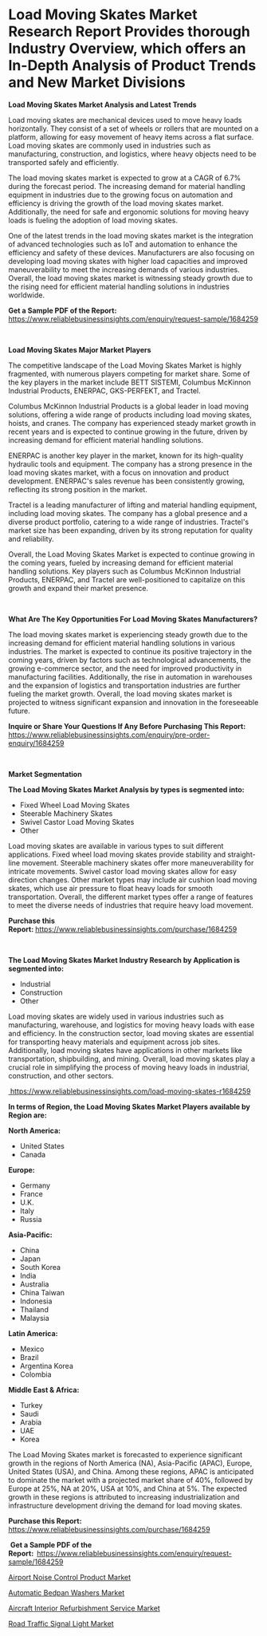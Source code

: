 <p><h1>Load Moving Skates Market Research Report Provides thorough Industry Overview, which offers an In-Depth Analysis of Product Trends and New Market Divisions</h1></p><p><strong>Load Moving Skates Market Analysis and Latest Trends</strong></p>
<p><p>Load moving skates are mechanical devices used to move heavy loads horizontally. They consist of a set of wheels or rollers that are mounted on a platform, allowing for easy movement of heavy items across a flat surface. Load moving skates are commonly used in industries such as manufacturing, construction, and logistics, where heavy objects need to be transported safely and efficiently.</p><p>The load moving skates market is expected to grow at a CAGR of 6.7% during the forecast period. The increasing demand for material handling equipment in industries due to the growing focus on automation and efficiency is driving the growth of the load moving skates market. Additionally, the need for safe and ergonomic solutions for moving heavy loads is fueling the adoption of load moving skates.</p><p>One of the latest trends in the load moving skates market is the integration of advanced technologies such as IoT and automation to enhance the efficiency and safety of these devices. Manufacturers are also focusing on developing load moving skates with higher load capacities and improved maneuverability to meet the increasing demands of various industries. Overall, the load moving skates market is witnessing steady growth due to the rising need for efficient material handling solutions in industries worldwide.</p></p>
<p><strong>Get a Sample PDF of the Report:&nbsp;</strong> <a href="https://www.reliablebusinessinsights.com/enquiry/request-sample/1684259">https://www.reliablebusinessinsights.com/enquiry/request-sample/1684259</a></p>
<p>&nbsp;</p>
<p><strong>Load Moving Skates Major Market Players</strong></p>
<p><p>The competitive landscape of the Load Moving Skates Market is highly fragmented, with numerous players competing for market share. Some of the key players in the market include BETT SISTEMI, Columbus McKinnon Industrial Products, ENERPAC, GKS-PERFEKT, and Tractel. </p><p>Columbus McKinnon Industrial Products is a global leader in load moving solutions, offering a wide range of products including load moving skates, hoists, and cranes. The company has experienced steady market growth in recent years and is expected to continue growing in the future, driven by increasing demand for efficient material handling solutions.</p><p>ENERPAC is another key player in the market, known for its high-quality hydraulic tools and equipment. The company has a strong presence in the load moving skates market, with a focus on innovation and product development. ENERPAC's sales revenue has been consistently growing, reflecting its strong position in the market.</p><p>Tractel is a leading manufacturer of lifting and material handling equipment, including load moving skates. The company has a global presence and a diverse product portfolio, catering to a wide range of industries. Tractel's market size has been expanding, driven by its strong reputation for quality and reliability.</p><p>Overall, the Load Moving Skates Market is expected to continue growing in the coming years, fueled by increasing demand for efficient material handling solutions. Key players such as Columbus McKinnon Industrial Products, ENERPAC, and Tractel are well-positioned to capitalize on this growth and expand their market presence.</p></p>
<p>&nbsp;</p>
<p><strong>What Are The Key Opportunities For Load Moving Skates Manufacturers?</strong></p>
<p><p>The load moving skates market is experiencing steady growth due to the increasing demand for efficient material handling solutions in various industries. The market is expected to continue its positive trajectory in the coming years, driven by factors such as technological advancements, the growing e-commerce sector, and the need for improved productivity in manufacturing facilities. Additionally, the rise in automation in warehouses and the expansion of logistics and transportation industries are further fueling the market growth. Overall, the load moving skates market is projected to witness significant expansion and innovation in the foreseeable future.</p></p>
<p><strong>Inquire or Share Your Questions If Any Before Purchasing This Report:</strong> <a href="https://www.reliablebusinessinsights.com/enquiry/pre-order-enquiry/1684259">https://www.reliablebusinessinsights.com/enquiry/pre-order-enquiry/1684259</a></p>
<p>&nbsp;</p>
<p><strong>Market Segmentation</strong></p>
<p><strong>The Load Moving Skates Market Analysis by types is segmented into:</strong></p>
<p><ul><li>Fixed Wheel Load Moving Skates</li><li>Steerable Machinery Skates</li><li>Swivel Castor Load Moving Skates</li><li>Other</li></ul></p>
<p><p>Load moving skates are available in various types to suit different applications. Fixed wheel load moving skates provide stability and straight-line movement. Steerable machinery skates offer more maneuverability for intricate movements. Swivel castor load moving skates allow for easy direction changes. Other market types may include air cushion load moving skates, which use air pressure to float heavy loads for smooth transportation. Overall, the different market types offer a range of features to meet the diverse needs of industries that require heavy load movement.</p></p>
<p><strong>Purchase this Report:&nbsp;</strong><a href="https://www.reliablebusinessinsights.com/purchase/1684259">https://www.reliablebusinessinsights.com/purchase/1684259</a></p>
<p>&nbsp;</p>
<p><strong>The Load Moving Skates Market Industry Research by Application is segmented into:</strong></p>
<p><ul><li>Industrial</li><li>Construction</li><li>Other</li></ul></p>
<p><p>Load moving skates are widely used in various industries such as manufacturing, warehouse, and logistics for moving heavy loads with ease and efficiency. In the construction sector, load moving skates are essential for transporting heavy materials and equipment across job sites. Additionally, load moving skates have applications in other markets like transportation, shipbuilding, and mining. Overall, load moving skates play a crucial role in simplifying the process of moving heavy loads in industrial, construction, and other sectors.</p></p>
<p><a href="https://www.reliablebusinessinsights.com/load-moving-skates-r1684259">&nbsp;https://www.reliablebusinessinsights.com/load-moving-skates-r1684259</a></p>
<p><strong>In terms of Region, the Load Moving Skates Market Players available by Region are:</strong></p>
<p>
    <p> <strong> North America: </strong>
        <ul>
            <li>United States</li>
            <li>Canada</li>
        </ul>
        </p> 
    <p> <strong> Europe: </strong>
        <ul>
            <li>Germany</li>
            <li>France</li>
            <li>U.K.</li>
            <li>Italy</li>
            <li>Russia</li>
        </ul>
        </p> 
    <p> <strong> Asia-Pacific: </strong>
        <ul>
            <li>China</li>
            <li>Japan</li>
            <li>South Korea</li>
            <li>India</li>
            <li>Australia</li>
            <li>China Taiwan</li>
            <li>Indonesia</li>
            <li>Thailand</li>
            <li>Malaysia</li>
        </ul>
        </p> 
    <p> <strong> Latin America: </strong>
        <ul>
            <li>Mexico</li>
            <li>Brazil</li>
            <li>Argentina Korea</li>
            <li>Colombia</li>
        </ul>
        </p> 
    <p> <strong> Middle East & Africa: </strong>
        <ul>
            <li>Turkey</li>
            <li>Saudi</li>
            <li>Arabia</li>
            <li>UAE</li>
            <li>Korea</li>
        </ul>
    </p>
    </p>
<p><p>The Load Moving Skates market is forecasted to experience significant growth in the regions of North America (NA), Asia-Pacific (APAC), Europe, United States (USA), and China. Among these regions, APAC is anticipated to dominate the market with a projected market share of 40%, followed by Europe at 25%, NA at 20%, USA at 10%, and China at 5%. The expected growth in these regions is attributed to increasing industrialization and infrastructure development driving the demand for load moving skates.</p></p>
<p><strong>Purchase this Report: </strong><a href="https://www.reliablebusinessinsights.com/purchase/1684259">https://www.reliablebusinessinsights.com/purchase/1684259</a></p>
<p>&nbsp;<strong>Get a Sample PDF of the Report:&nbsp;&nbsp;</strong><a href="https://www.reliablebusinessinsights.com/enquiry/request-sample/1684259">https://www.reliablebusinessinsights.com/enquiry/request-sample/1684259</a></p>
<p><strong></strong></p>
<p><p><a href="https://github.com/qndifksd5/Market-Research-Report-List-1/blob/main/airport-noise-control-product-market.md">Airport Noise Control Product Market</a></p><p><a href="https://medium.com/@alexander.bell98078/automatic-bedpan-washers-industry-analysis-report-its-market-size-growing-with-a-cagr-of-4-7-fe36a842def9">Automatic Bedpan Washers Market</a></p><p><a href="https://github.com/JameTravis/Market-Research-Report-List-6/blob/main/aircraft-interior-refurbishment-service-market.md">Aircraft Interior Refurbishment Service Market</a></p><p><a href="https://medium.com/@kathleenjacksond65/global-road-traffic-signal-light-market-is-projected-to-grow-at-a-cagr-of-11-3-c523fda45ce9">Road Traffic Signal Light Market</a></p></p>